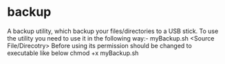 # backup
A backup utility, which backup your files/directories to a USB stick.
To use the utility you need to use it in the following way:-
myBackup.sh <Source File/Direcotry> <Target File>
Before using its permission should be changed to executable like below
chmod +x myBackup.sh

